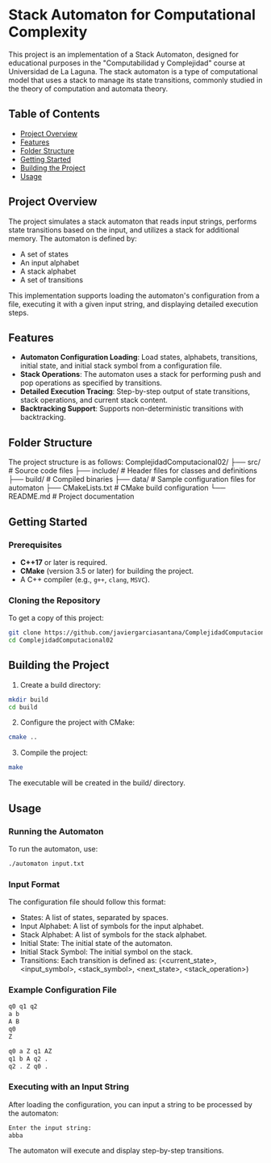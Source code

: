 # Stack Automaton for Computational Complexity

This project is an implementation of a Stack Automaton, designed for educational purposes in the "Computabilidad y Complejidad" course at Universidad de La Laguna. The stack automaton is a type of computational model that uses a stack to manage its state transitions, commonly studied in the theory of computation and automata theory.

## Table of Contents
- [Project Overview](#project-overview)
- [Features](#features)
- [Folder Structure](#folder-structure)
- [Getting Started](#getting-started)
- [Building the Project](#building-the-project)
- [Usage](#usage)

## Project Overview
The project simulates a stack automaton that reads input strings, performs state transitions based on the input, and utilizes a stack for additional memory. The automaton is defined by:
- A set of states
- An input alphabet
- A stack alphabet
- A set of transitions

This implementation supports loading the automaton's configuration from a file, executing it with a given input string, and displaying detailed execution steps.

## Features
- **Automaton Configuration Loading**: Load states, alphabets, transitions, initial state, and initial stack symbol from a configuration file.
- **Stack Operations**: The automaton uses a stack for performing push and pop operations as specified by transitions.
- **Detailed Execution Tracing**: Step-by-step output of state transitions, stack operations, and current stack content.
- **Backtracking Support**: Supports non-deterministic transitions with backtracking.

## Folder Structure
The project structure is as follows:
ComplejidadComputacional02/ 
├── src/ # Source code files
  ├── include/ # Header files for classes and definitions
├── build/ # Compiled binaries 
  ├── data/ # Sample configuration files for automaton 
├── CMakeLists.txt # CMake build configuration
└── README.md # Project documentation

## Getting Started

### Prerequisites
- **C++17** or later is required.
- **CMake** (version 3.5 or later) for building the project.
- A C++ compiler (e.g., `g++`, `clang`, `MSVC`).

### Cloning the Repository
To get a copy of this project:
```bash
git clone https://github.com/javiergarciasantana/ComplejidadComputacional02.git
cd ComplejidadComputacional02
```

## Building the Project

1. Create a build directory:
```bash
mkdir build
cd build
```
2. Configure the project with CMake:
```bash
cmake ..
```
3. Compile the project:
```bash
make
```
The executable will be created in the build/ directory.

## Usage
### Running the Automaton
To run the automaton, use:

```bash
./automaton input.txt
```

### Input Format
The configuration file should follow this format:

- States: A list of states, separated by spaces.
- Input Alphabet: A list of symbols for the input alphabet.
- Stack Alphabet: A list of symbols for the stack alphabet.
- Initial State: The initial state of the automaton.
- Initial Stack Symbol: The initial symbol on the stack.
- Transitions: Each transition is defined as:
  (<current_state>, <input_symbol>, <stack_symbol>, <next_state>, <stack_operation>)

### Example Configuration File
```bash
q0 q1 q2
a b
A B
q0
Z

q0 a Z q1 AZ
q1 b A q2 .
q2 . Z q0 .
```
### Executing with an Input String
After loading the configuration, you can input a string to be processed by the automaton:

```bash
Enter the input string:
abba
```
The automaton will execute and display step-by-step transitions.
